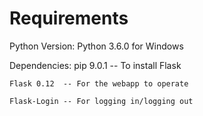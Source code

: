 # Requirements
Python Version: Python 3.6.0 for Windows

Dependencies:
    pip 9.0.1   -- To install Flask

    Flask 0.12  -- For the webapp to operate
    
    Flask-Login -- For logging in/logging out